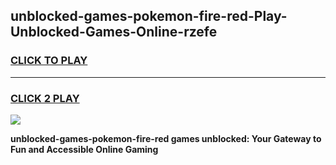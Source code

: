 
## unblocked-games-pokemon-fire-red-Play-Unblocked-Games-Online-rzefe
<h3>
<a href="https://premium76.site?title=unblocked-games-pokemon-fire-red&ref=24A">CLICK TO PLAY</a></h3>
<hr>

<h3>
<a href="https://premium76.site?title=unblocked-games-pokemon-fire-red&ref=24A">CLICK 2 PLAY</a>
  
</h3>

<a href="https://premium76.site?title=unblocked-games-pokemon-fire-red&ref=24A"><img src="https://clearcache.store/games.png"></a>


**unblocked-games-pokemon-fire-red games unblocked: Your Gateway to Fun and Accessible Online Gaming**
